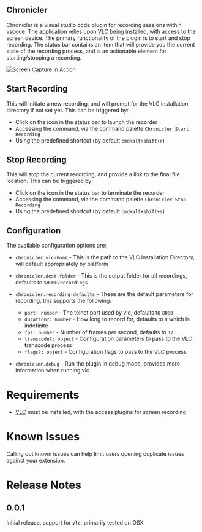 Chronicler
----------------------------------

Chronicler is a visual studio code plugin for recording sessions within vscode. The application relies upon [VLC](https://www.videolan.org/vlc/) being installed, with access to the screen device.  The primary functionality of the plugin is to start and stop recording. The status bar contains an item that will provide you the current state of the recording process, and is an actionable element for starting/stopping a recording.

![Screen Capture in Action](./images/session.gif)

## Start Recording
This will initiate a new recording, and will prompt for the VLC installation directory if not set yet.  This can be triggered by:
* Click on the icon in the status bar to launch the recorder
* Accessing the command, via the command palette `Chronicler Start Recording`
* Using the predefined shortcut (by default `cmd+alt+shift+r`)

## Stop Recording 
This will stop the current recording, and provide a link to the final file location.  This can be triggered by:
* Click on the icon in the status bar to terminate the recorder
* Accessing the command, via the command palette `Chronicler Stop Recording`
* Using the predefined shortcut (by default `cmd+alt+shift+s`)

## Configuration
The available configuration options are:
* `chronicler.vlc-home` - This is the path to the VLC Installation Directory, will default appropriately by platform
* `chronicler.dest-folder` - This is the output folder for all recordings, defaults to `$HOME/Recordings`
* `chronicler.recording-defaults` - These are the default parameters for recording, this supports the following:
  * `port: number` - The telnet port used by vlc, defaults to `8080`
  * `duration?: number` - How long to record for, defaults to `0` which is indefinite
  * `fps: number` - Number of frames per second, defaults to `12`
  * `transcode?: object` - Configuration parameters to pass to the VLC transcode process
  * `flags?: object` - Configuration flags to pass to the VLC process

* `chronicler.debug` - Run the plugin in debug mode, provides more information when running vlc

# Requirements

* [VLC](https://www.videolan.org/vlc/) must be installed, with the access plugins for screen recording

# Known Issues

Calling out known issues can help limit users opening duplicate issues against your extension.

# Release Notes

## 0.0.1
Initial release, support for `vlc`, primarily tested on OSX